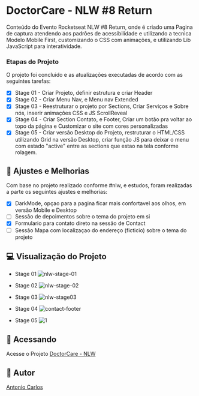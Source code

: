 # DoctorCare - NLW #8 Return

Conteúdo do Evento Rocketseat NLW #8 Return, onde é criado uma Pagina de captura atendendo aos padrões de acessibilidade e utilizando a tecnica Modelo Mobile First, customizando o CSS com animações, e utilizando Lib JavaScript para interatividade.

### Etapas do Projeto

O projeto foi concluido e as atualizações executadas de acordo com as seguintes tarefas:

- [x] Stage 01 - Criar Projeto, definir estrutura e criar Header
- [x] Stage 02 - Criar Menu Nav, e Menu nav Extended
- [x] Stage 03 - Reestruturar o projeto por Sections, Criar Serviços e Sobre nós, inserir animações CSS e JS ScrollReveal
- [x] Stage 04 - Criar Section Contato, e Footer, Criar um botão pra voltar ao topo da página e Customizar o site com cores personalizadas
- [x] Stage 05 - Criar versão Desktop do Projeto, restruturar o HTML/CSS utilizando Grid na versão Desktop, criar função JS para deixar o menu com estado "active" entre as sections que estao na tela conforme rolagem.

## 🔧 Ajustes e Melhorias

Com base no projeto realizado conforme #nlw, e estudos, foram realizadas a parte os seguintes ajustes e melhorias:

- [x] DarkMode, opçao para a pagina ficar mais confortavel aos olhos, em versão Mobile e Desktop
- [ ] Sessão de depoimentos sobre o tema do projeto em si
- [x] Formulario para contato direto na sessão de Contact
- [ ] Sessão Mapa com localizaçao do endereço (ficticio) sobre o tema do projeto

## 💻 Visualização do Projeto

- Stage 01
  ![nlw-stage-01](https://user-images.githubusercontent.com/42329793/166694493-6be768e7-ffba-409a-9d3c-3c2f556ecf20.png)

- Stage 02
  ![nlw-stage-02](https://user-images.githubusercontent.com/42329793/166694538-3f6b066b-72c0-44e4-b47f-80e9f7043913.png)

- Stage 03
  ![nlw-stage03](https://user-images.githubusercontent.com/42329793/166918613-30861451-afad-42d7-8b4b-05eee21f35d1.png)

- Stage 04
  ![contact-footer](https://user-images.githubusercontent.com/42329793/167143977-50f1852a-81ca-4c7c-9eba-a23c49b77583.png)

- Stage 05
  ![1](https://user-images.githubusercontent.com/42329793/167312544-05dd39cd-c271-4673-8503-096640b7edec.png)

## 🚀 Acessando <DoctorCare>

Acesse o Projeto [DoctorCare - NLW](https://carlosaant.github.io/nlw-return/)

## 📝 Autor

[Antonio Carlos](https://github.com/carlosaant)
